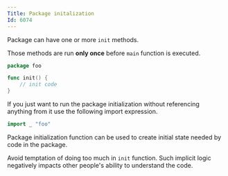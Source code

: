 ```yaml
---
Title: Package initalization
Id: 6074
---
```

Package can have one or more `init` methods.

Those methods are run **only once** before `main` function is executed.

```go
package foo

func init() {
    // init code
}
```

If you just want to run the package initialization without referencing anything from it use the following import expression.

```go
import _ "foo"
```

Package initialization function can be used to create initial state needed by code in the package.

Avoid temptation of doing too much in `init` function. Such implicit logic negatively impacts other people's ability to understand the code.
